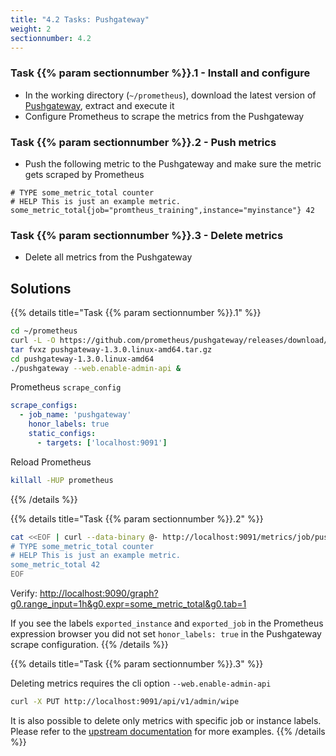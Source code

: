 ```yaml
---
title: "4.2 Tasks: Pushgateway"
weight: 2
sectionnumber: 4.2
---
```


### Task {{% param sectionnumber %}}.1 - Install and configure

* In the working directory (`~/prometheus`), download the latest version of [Pushgateway](https://github.com/prometheus/pushgateway/releases/), extract and execute it
* Configure Prometheus to scrape the metrics from the Pushgateway

### Task {{% param sectionnumber %}}.2 - Push metrics

* Push the following metric to the Pushgateway and make sure the metric gets scraped by Prometheus

```
# TYPE some_metric_total counter
# HELP This is just an example metric.
some_metric_total{job="promtheus_training",instance="myinstance"} 42
```

### Task {{% param sectionnumber %}}.3 - Delete metrics

* Delete all metrics from the Pushgateway

## Solutions

{{% details title="Task {{% param sectionnumber %}}.1" %}}

```bash
cd ~/prometheus
curl -L -O https://github.com/prometheus/pushgateway/releases/download/v1.3.0/pushgateway-1.3.0.linux-amd64.tar.gz
tar fvxz pushgateway-1.3.0.linux-amd64.tar.gz
cd pushgateway-1.3.0.linux-amd64
./pushgateway --web.enable-admin-api &
```

Prometheus `scrape_config`

```yaml
scrape_configs:
  - job_name: 'pushgateway'
    honor_labels: true
    static_configs:
      - targets: ['localhost:9091']
```

Reload Prometheus

```bash
killall -HUP prometheus
```

{{% /details %}}

{{% details title="Task {{% param sectionnumber %}}.2" %}}

```bash
cat <<EOF | curl --data-binary @- http://localhost:9091/metrics/job/pushgw/instance/example_instance
# TYPE some_metric_total counter
# HELP This is just an example metric.
some_metric_total 42
EOF
```

Verify: [http://localhost:9090/graph?g0.range_input=1h&g0.expr=some_metric_total&g0.tab=1](http://localhost:9090/graph?g0.range_input=1h&g0.expr=some_metric_total&g0.tab=1)

If you see the labels `exported_instance` and `exported_job` in the Prometheus expression browser you did not set `honor_labels: true` in the Pushgateway scrape configuration.
{{% /details %}}

{{% details title="Task {{% param sectionnumber %}}.3" %}}

Deleting metrics requires the cli option `--web.enable-admin-api`

```bash
curl -X PUT http://localhost:9091/api/v1/admin/wipe
```

It is also possible to delete only metrics with specific job or instance labels. Please refer to the [upstream documentation](https://github.com/prometheus/pushgateway) for more examples.
{{% /details %}}
